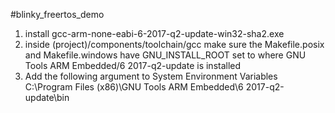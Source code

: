 #blinky_freertos_demo

1. install gcc-arm-none-eabi-6-2017-q2-update-win32-sha2.exe
2. inside (project)/components/toolchain/gcc make sure the Makefile.posix and Makefile.windows have GNU_INSTALL_ROOT set to where GNU Tools ARM Embedded/6 2017-q2-update is installed
3. Add the following argument to System Environment Variables C:\Program Files (x86)\GNU Tools ARM Embedded\6 2017-q2-update\bin